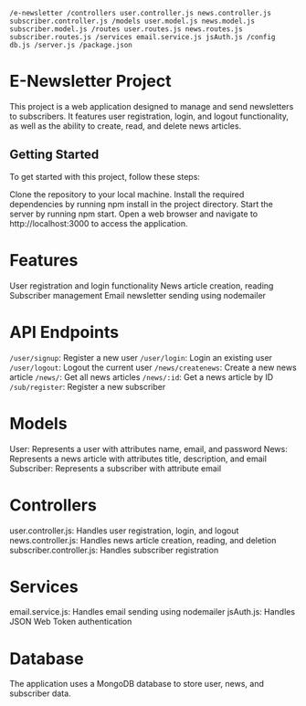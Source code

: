 `/e-newsletter
  /controllers
    user.controller.js
    news.controller.js
    subscriber.controller.js
  /models
    user.model.js
    news.model.js
    subscriber.model.js
  /routes
    user.routes.js
    news.routes.js
    subscriber.routes.js
  /services
    email.service.js
    jsAuth.js
  /config
    db.js
  /server.js
/package.json`


# E-Newsletter Project
This project is a web application designed to manage and send newsletters to subscribers. It features user registration, login, and logout functionality, as well as the ability to create, read, and delete news articles.

## Getting Started
To get started with this project, follow these steps:

Clone the repository to your local machine.
Install the required dependencies by running npm install in the project directory.
Start the server by running npm start.
Open a web browser and navigate to http://localhost:3000 to access the application.
# Features
User registration and login functionality
News article creation, reading
Subscriber management
Email newsletter sending using nodemailer
# API Endpoints
`/user/signup`: Register a new user
`/user/login`: Login an existing user
`/user/logout`: Logout the current user
`/news/createnews`: Create a new news article
`/news/`: Get all news articles
`/news/:id`: Get a news article by ID
`/sub/register`: Register a new subscriber
# Models
User: Represents a user with attributes name, email, and password
News: Represents a news article with attributes title, description, and email
Subscriber: Represents a subscriber with attribute email
# Controllers
user.controller.js: Handles user registration, login, and logout
news.controller.js: Handles news article creation, reading, and deletion
subscriber.controller.js: Handles subscriber registration
# Services
email.service.js: Handles email sending using nodemailer
jsAuth.js: Handles JSON Web Token authentication
# Database
The application uses a MongoDB database to store user, news, and subscriber data.